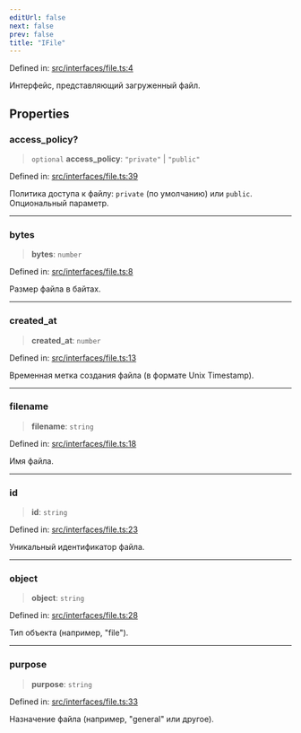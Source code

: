 ```yaml
---
editUrl: false
next: false
prev: false
title: "IFile"
---
```


Defined in: [src/interfaces/file.ts:4](https://github.com/zloishavrin/gigachat-node/blob/2cd93ba574de8045adaf64a14aee346c2a22e99e/src/interfaces/file.ts#L4)

Интерфейс, представляющий загруженный файл.

## Properties

### access\_policy?

> `optional` **access\_policy**: `"private"` \| `"public"`

Defined in: [src/interfaces/file.ts:39](https://github.com/zloishavrin/gigachat-node/blob/2cd93ba574de8045adaf64a14aee346c2a22e99e/src/interfaces/file.ts#L39)

Политика доступа к файлу: `private` (по умолчанию) или `public`.
Опциональный параметр.

***

### bytes

> **bytes**: `number`

Defined in: [src/interfaces/file.ts:8](https://github.com/zloishavrin/gigachat-node/blob/2cd93ba574de8045adaf64a14aee346c2a22e99e/src/interfaces/file.ts#L8)

Размер файла в байтах.

***

### created\_at

> **created\_at**: `number`

Defined in: [src/interfaces/file.ts:13](https://github.com/zloishavrin/gigachat-node/blob/2cd93ba574de8045adaf64a14aee346c2a22e99e/src/interfaces/file.ts#L13)

Временная метка создания файла (в формате Unix Timestamp).

***

### filename

> **filename**: `string`

Defined in: [src/interfaces/file.ts:18](https://github.com/zloishavrin/gigachat-node/blob/2cd93ba574de8045adaf64a14aee346c2a22e99e/src/interfaces/file.ts#L18)

Имя файла.

***

### id

> **id**: `string`

Defined in: [src/interfaces/file.ts:23](https://github.com/zloishavrin/gigachat-node/blob/2cd93ba574de8045adaf64a14aee346c2a22e99e/src/interfaces/file.ts#L23)

Уникальный идентификатор файла.

***

### object

> **object**: `string`

Defined in: [src/interfaces/file.ts:28](https://github.com/zloishavrin/gigachat-node/blob/2cd93ba574de8045adaf64a14aee346c2a22e99e/src/interfaces/file.ts#L28)

Тип объекта (например, "file").

***

### purpose

> **purpose**: `string`

Defined in: [src/interfaces/file.ts:33](https://github.com/zloishavrin/gigachat-node/blob/2cd93ba574de8045adaf64a14aee346c2a22e99e/src/interfaces/file.ts#L33)

Назначение файла (например, "general" или другое).
